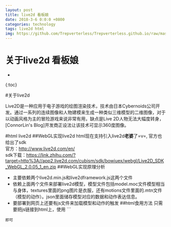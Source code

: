 ```yaml
---
layout: post
title: live2d 看板娘
date: 2018-3-6 0:0:0 +0800
categories: technology
tags: live2d html
img: https://github.com/Trepverterless/Trepverterless.github.io/raw/master/assets/images/posts/live2d.jpg
---
```

# 关于live2d 看板娘 #

* 
{:toc}

#关于live2d

Live2D是一种应用于电子游戏的绘图渲染技术，技术由日本Cybernoids公司开发。通过一系列的连续图像和人物建模来生成一种类似三维模型的二维图像，对于以动画风格为主的冒险游戏来说非常有用，缺点是Live 2D人物无法大幅度转身，[ConnorLin's Blog]开发商正设法让该技术可显示360度图像。

#html live2d
##WebGL实现live2d
html现在支持引入live2d**老婆**了=v=, 官方也给出了sdk</br>
官方：<a herf="http://www.live2d.com/en/">http://www.live2d.com/en/</a></br>
sdk下载：<a herf="https://link.zhihu.com/?target=http%3A//app2.live2d.com/cubism/sdk/bowiuex/webgl/Live2D_SDK_WebGL_2.0.05_1_en.zip">https://link.zhihu.com/?target=http%3A//app2.live2d.com/cubism/sdk/bowiuex/webgl/Live2D_SDK_WebGL_2.0.05_1_en.zip</a>
##WebGL实现原理分析
* 主要依赖两个live2d.min.js和live2dframework.js这两个文件
* 依赖上面两个文件来部署live2d模型，模型文件包括model.moc文件模型相当与身体，textures里面的png图片是衣服，还有motions文件里面的.mtn文件（模型的动作）。json里面储存模型对应的数据和动作表达信息。
* 要部署到网页上还要有js文件来加载模型和动作的触发
##html食用方法
只需要把js链接到html上，使用  ```  <canvas id=" " width=" " height=" "></canvas>
```
即可